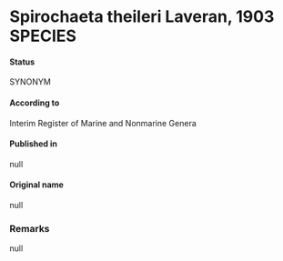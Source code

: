 Spirochaeta theileri Laveran, 1903 SPECIES
=======

#### Status
SYNONYM

#### According to
Interim Register of Marine and Nonmarine Genera

#### Published in
null

#### Original name
null

### Remarks
null